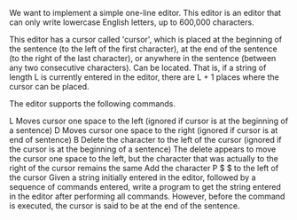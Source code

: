We want to implement a simple one-line editor. This editor is an editor that can only write lowercase English letters, up to 600,000 characters.

This editor has a cursor called 'cursor', which is placed at the beginning of the sentence (to the left of the first character), at the end of the sentence (to the right of the last character), or anywhere in the sentence (between any two consecutive characters). Can be located. That is, if a string of length L is currently entered in the editor, there are L + 1 places where the cursor can be placed.

The editor supports the following commands.

L Moves cursor one space to the left (ignored if cursor is at the beginning of a sentence)
D Moves cursor one space to the right (ignored if cursor is at end of sentence)
B Delete the character to the left of the cursor (ignored if the cursor is at the beginning of a sentence)
  The delete appears to move the cursor one space to the left, but the character that was actually to the right of the cursor remains the same
Add the character P $ $ to the left of the cursor
Given a string initially entered in the editor, followed by a sequence of commands entered, write a program to get the string entered in the editor after performing all commands. However, before the command is executed, the cursor is said to be at the end of the sentence.

